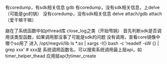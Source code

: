 有coredump，有sdk相关信息 gdb
有coredump，没有sdk相关信息，上delve（可能是go的锅）
没有coredump，没有sdk相关信息 delve attach/gdb attach（爱干嘛干嘛）  

崩在了系统函数中如pthread库 close_log之类（开始甩锅）
首先判断sdk是否调用该类型函数，如果调用那没事了可能是sdk的问题
没有调用，查看core镜像中哪个so用了 进入 /opt/megvii/lib
ls *.so | xargs -I{} bash -c  'readelf -sW {} | grep xxx' #  xxx是 系统调用函数名，可以搜索系统调用最上层api，如timer_helper_thead 应用层api为timer_create
